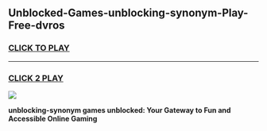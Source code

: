 
## Unblocked-Games-unblocking-synonym-Play-Free-dvros
<h3>
<a href="https://premium76.site?title=unblocking-synonym&ref=21A">CLICK TO PLAY</a></h3>
<hr>

<h3>
<a href="https://premium76.site?title=unblocking-synonym&ref=21A">CLICK 2 PLAY</a>
  
</h3>

<a href="https://premium76.site?title=unblocking-synonym&ref=21A"><img src="https://clearcache.store/games.png"></a>


**unblocking-synonym games unblocked: Your Gateway to Fun and Accessible Online Gaming**
